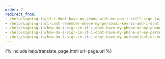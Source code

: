 ```yaml
---
order: 7
redirect_from:
- /help/signing-in/if-i-dont-have-my-phone-with-me-can-i-still-sign-in/
- /help/signing-in/i-cant-remember-where-my-personal-key-is-and-i-dont-have-my-phone-with-me/
- /help/signing-in/how-do-i-sign-in-if-i-dont-have-my-phone-or-my-phone-number-has-changed/
- /help/signing-in/how-do-i-sign-in-if-i-dont-have-my-phone-or-my-personal-key/
- /help/signing-in/how-do-i-sign-in-if-i-dont-have-my-authentication-methods/
---
```


{% include help/translate_page.html url=page.url %}
